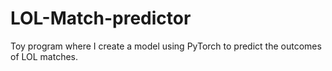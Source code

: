 # LOL-Match-predictor
Toy program where I create a model using PyTorch to predict the outcomes of LOL matches.
